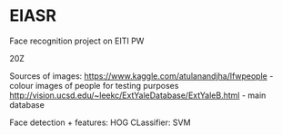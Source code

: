 # EIASR
Face recognition project on EITI PW

20Z

Sources of images:
https://www.kaggle.com/atulanandjha/lfwpeople - colour images of people for testing purposes
http://vision.ucsd.edu/~leekc/ExtYaleDatabase/ExtYaleB.html - main database 

Face detection + features: HOG
CLassifier: SVM
